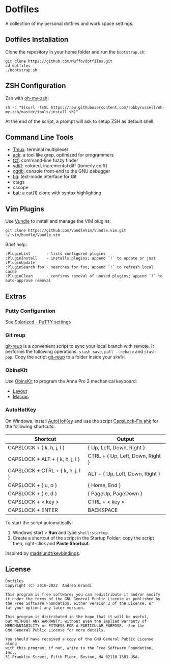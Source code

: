 # Dotfiles

A collection of my personal dotfiles and work space settings.

## Dotfiles Installation

Clone the repository in your home folder and run the `bootstrap.sh`:

    git clone https://github.com/Muffo/dotfiles.git
    cd dotfiles
    ./bootstrap.sh

## ZSH Configuration

Zsh with [oh-my-zsh](http://ohmyz.sh/):

    sh -c "$(curl -fsSL https://raw.githubusercontent.com/robbyrussell/oh-my-zsh/master/tools/install.sh)"

At the end of the script, a prompt will ask to setup ZSH as default shell.

## Command Line Tools

* [Tmux](https://tmux.github.io): terminal multiplexer
* [ack](http://beyondgrep.com/): a tool like grep, optimized for programmers
* [fzf](https://github.com/junegunn/fzf): command-line fuzzy finder
* [ydiff](https://github.com/ymattw/ydiff): colored, incremental diff (fomerly cdiff)
* [cgdb](https://cgdb.github.io): console front-end to the GNU debugger
* [tig](https://jonas.github.io/tig): text-mode interface for Git
* ctags
* cscope
* [bat](https://github.com/sharkdp/bat): a cat(1) clone with syntax highlighting

## Vim Plugins

Use [Vundle](https://github.com/VundleVim/Vundle.vim) to install 
and manage the VIM plugins:

    git clone https://github.com/VundleVim/Vundle.vim.git ~/.vim/bundle/Vundle.vim

Brief help:

    :PluginList       - lists configured plugins
    :PluginInstall    - installs plugins; append `!` to update or just :PluginUpdate
    :PluginSearch foo - searches for foo; append `!` to refresh local cache
    :PluginClean      - confirms removal of unused plugins; append `!` to auto-approve removal

## Extras

### Putty Configuration

See [Solarized - PuTTY settings](https://github.com/altercation/solarized/tree/master/putty-colors-solarized)

### Git reup

[git-reup](extras/git-reup) is a convenient script to sync your local branch with remote.
It performs the following operations: `stash save`, `pull --rebase` and `stash pop`.
Copy the script [git-reup](extras/git-reup) to a folder inside your `$PATH`.

### ObinsKit

Use [ObinsKit](https://www.hexcore.xyz/obinskit) to program the Anne Pro 2 mechanical keyboard:

* [Layout](extras/obinskit_layout.json)
* [Macros](extras/obinskit_macros.png)

### AutoHotKey

On Windows, install [AutoHotKey](https://autohotkey.com) and use the script [CapsLock-Fix.ahk](extras/CapsLock-Fix.ahk) for the following shortcuts:

| Shortcut                         | Output                           |
| -------------------------------- | -------------------------------- |
| CAPSLOCK + { k, h, j, l }        | { Up, Left, Down, Right }        |
| CAPSLOCK + ALT + { k, h, j, l }  | CTRL + { Up, Left, Down, Right } |
| CAPSLOCK + CTRL + { k, h, j, l } | ALT + { Up, Left, Down, Right }  |
| CAPSLOCK + { u, o }              | { Home, End }                    |
| CAPSLOCK + { e, d }              | { PageUp, PageDown }             |
| CAPSLOCK + < key >               | CTRL + < key >                   |
| CAPSLOCK + ENTER                 | BACKSPACE                        |

To start the script automatically:

 1. Windows start > **Run** and type `shell:startup`.
 2. Create a shortcut of the script in the Startup Folder: copy the script then, right-click and **Paste Shortcut**.
 
Inspired by [madslundt/keybindings](https://github.com/madslundt/keybindings).

## License

    Dotfiles
    Copyright (C) 2016-2022  Andrea Grandi

    This program is free software; you can redistribute it and/or modify
    it under the terms of the GNU General Public License as published by
    the Free Software Foundation; either version 2 of the License, or
    (at your option) any later version.

    This program is distributed in the hope that it will be useful,
    but WITHOUT ANY WARRANTY; without even the implied warranty of
    MERCHANTABILITY or FITNESS FOR A PARTICULAR PURPOSE.  See the
    GNU General Public License for more details.

    You should have received a copy of the GNU General Public License along
    with this program; if not, write to the Free Software Foundation, Inc.,
    51 Franklin Street, Fifth Floor, Boston, MA 02110-1301 USA.
